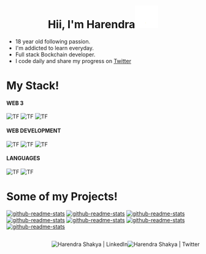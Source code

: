 <h1 align="center">
    Hii, I'm Harendra<img src="https://github.com/Kathryn-Jie/Kathryn-Jie/blob/main/wave.gif" width="60px"/>
</h1>

- 18 year old following passion.
- I'm addicted to learn everyday.
- Full stack Bockchain developer.
- I code daily and share my progress on [Twitter](https://twitter.com/harendrashakya_)

<h1 >My Stack!</h1>

<h4><strong>WEB 3</strong></h4>

<img alt="TF" src="https://img.shields.io/badge/HARDHAT-grey?style=for-the-badge&logo=hardhat&logoColor=Green"/> <img alt="TF" src="https://img.shields.io/badge/ETHERS-grey?style=for-the-badge&logo=ethers&logoColor=Green"/> <img alt="TF" src="https://img.shields.io/badge/Moralis-grey?style=for-the-badge&logo=moralis&logoColor=Green"/>

<h4><strong>WEB DEVELOPMENT</strong></h4>

<img alt="TF" src="https://img.shields.io/badge/NEXT JS-grey?style=for-the-badge&logo=Next.js&logoColor=Green"/> <img alt="TF" src="https://img.shields.io/badge/NODE_JS-grey?style=for-the-badge&logo=nodedotjs&logoColor=Green"/> <img alt="TF" src="https://img.shields.io/badge/Tailwind-grey?style=for-the-badge&logo=Tailwindcss&logoColor=Green"/>

<h4><strong>LANGUAGES</strong></h4>

<img alt="TF" src="https://img.shields.io/badge/TS-grey?style=for-the-badge&logo=typescript&logoColor=Green"/> <img alt="TF" src="https://img.shields.io/badge/solidity-grey?style=for-the-badge&logo=solidity&logoColor=Green"/>

<h1>Some of my Projects!</h1>

<p align="left">
    <a href="https://github.com/harendra-shakya/dex"><img width="282" src="https://denvercoder1-github-readme-stats.vercel.app/api/pin/?username=harendra-shakya&repo=dex&theme=react&show_icons=true&bg_color=00000000" alt="github-readme-stats"></a>
    <a href="https://github.com/harendra-shakya/uniswap-unwrapped"><img width="282" src="https://denvercoder1-github-readme-stats.vercel.app/api/pin/?username=harendra-shakya&repo=uniswap-unwrapped&theme=react&show_icons=true&bg_color=00000000" alt="github-readme-stats"></a>
    <a href="https://github.com/Megabyte-143/stark-protocol"><img width="282" src="https://denvercoder1-github-readme-stats.vercel.app/api/pin/?username=Megabyte-143&repo=stark-protocol&theme=react&show_icons=true&bg_color=00000000" alt="github-readme-stats"></a>
    <a href="https://github.com/harendra-shakya/anonim"><img width="282" src="https://denvercoder1-github-readme-stats.vercel.app/api/pin/?username=harendra-shakya&repo=anonim&theme=react&show_icons=true&bg_color=00000000" alt="github-readme-stats"></a>
  <a href="https://github.com/harendra-shakya/nft-marketplace"><img width="282" src="https://denvercoder1-github-readme-stats.vercel.app/api/pin/?username=harendra-shakya&repo=nft-marketplace&theme=react&show_icons=true&bg_color=00000000" alt="github-readme-stats"></a>
    <a href="https://github.com/harendra-shakya/Polygon-Name-Service"><img width="282" src="https://denvercoder1-github-readme-stats.vercel.app/api/pin/?username=harendra-shakya&repo=Polygon-Name-Service&theme=react&show_icons=true&bg_color=00000000" alt="github-readme-stats"></a>   
        <a href="https://github.com/harendra-shakya/decentralized-lottery"><img width="282" src="https://denvercoder1-github-readme-stats.vercel.app/api/pin/?username=harendra-shakya&repo=decentralized-lottery&theme=react&show_icons=true&bg_color=00000000" alt="github-readme-stats"></a>       

##

<a href="https://twitter.com/harendrashakya_">
  <img align="right" alt="Harendra Shakya | Twitter "src="https://img.icons8.com/fluent/48/000000/twitter.png"/>
</a>
<a href="https://www.linkedin.com/in/harendra-shakya">
  <img align="right" alt="Harendra Shakya | LinkedIn "src="https://img.icons8.com/fluent/48/000000/linkedin.png"/>
</a>

<!---
harendra-shakya/harendra-shakya is a ✨ special ✨ repository because its `README.md` (this file) appears on your GitHub profile.
You can click the Preview link to take a look at your changes.
--->
